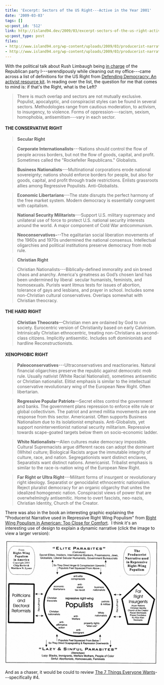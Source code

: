 ```yaml
---
title: 'Excerpt: Sectors of the US Right---Active in the Year 2001'
date: '2009-03-03'
tags: []
wp:post_id: '512'
link: http://island94.dev/2009/03/excerpt-sectors-of-the-us-right-active-in-the-year-2001/
wp:post_type: post
files:
- http://www.island94.org/wp-content/uploads/2009/03/producerist-narrative.png
- http://www.island94.org/wp-content/uploads/2009/03/producerist-narrative-500x407.png
---
```


With the political talk about Rush Limbaugh being [in charge](http://www.huffingtonpost.com/2009/03/02/steele-takes-on-rush-limb_n_171135.html) of the Republican party I---serendipously while cleaning out my office---came across a list of definitions for the US Right from [Defending Democracry: An activist resource kit](http://www.publiceye.org/ark/democracy/brochure.html). In reading over the list, the question for me that comes to mind is: if that's the Right, what is the Left?

> There is much overlap and sectors are not mutually exclusive. Populist, apocalyptic, and conspiracist styles can be found in several sectors. Methodologies range from cautious moderation, to activism, to insurgency, to violence. Forms of oppression---racism, sexism, homophobia, antisemitism---vary in each sector.

>

#### THE CONSERVATIVE RIGHT

> **Secular Right**

>

> **Corporate Internationalists**---Nations should control the ﬂow of people across borders, but not the ﬂow of goods, capital, and proﬁt. Sometimes called the "Rockefeller Republicans." Globalists.

>

> **Business Nationalists**---Multinational corporations erode national sovereignty; nations should enforce borders for people, but also for goods, capital, and proﬁt through trade restrictions. Enlists grassroots allies among Regressive Populists. Anti-Globalists.

>

> **Economic Libertarians**---The state disrupts the perfect harmony of the free market system. Modern democracy is essentially congruent with capitalism.

>

> **National Security Militarists**---Support U.S. military supremacy and unilateral use of force to protect U.S. national security interests around the world. A major component of Cold War anticommunism.

>

> **Neoconservatives-**--The egalitarian social liberation movements of the 1960s and 1970s undermined the national consensus. Intellectual oligarchies and political institutions preserve democracy from mob rule.

>

> **Christian Right**

> Christian Nationalists---Biblically-defined immorality and sin breed chaos and anarchy. America's greatness as Godʼs chosen land has been undermined by liberal  secular humanists, feminists, and homosexuals. Purists want litmus tests for issues of abortion, tolerance of gays and lesbians, and prayer in school. Includes some non-Christian cultural conservatives. Overlaps somewhat with Christian theocracy.

>

#### THE HARD RIGHT

> **Christian Theocrats**—Christian men are ordained by God to run society. Eurocentric version of Christianity based on early Calvinism. Intrinsically Christian ethnocentric, treating non-Christians as second-class citizens. Implicitly antisemitic. Includes soft dominionists and hardline Reconstructionists.

>

#### XENOPHOBIC RIGHT

> **Paleoconservatives**---Ultraconservatives and reactionaries. Natural ﬁnancial oligarchies preserve the republic against democratic mob rule. Usually nativist (White Racial Nationalist), sometimes antisemitic or Christian nationalist. Elitist emphasis is similar to the intellectual conservative revolutionary wing of the European New Right. Often libertarian.

>

> **Regressive Popular Patriots**—Secret elites control the government and banks. The government plans repression to enforce elite rule or global collectivism. The patriot and armed militia movements are one response from this sector. Americanist. Often supports Business Nationalism due to its isolationist emphasis. Anti-Globalists, yet support noninterventionist national security militarism. Repressive towards scape-goated targets below them on socio-economic ladder.

>

> **White Nationalists**—Alien cultures make democracy impossible. Cultural Supremacists argue different races can adopt the dominant (White) culture; Biological Racists argue the immutable integrity of culture, race, and nation. Segregationists want distinct enclaves, Separatists want distinct nations. Americanist. Tribalist emphasis is similar to the race-is-nation wing of the European New Right.

>

> **Far Right or Ultra Right**---Militant forms of insurgent or revolutionary right ideology. Separatist or genocidalist ethnocentric nationalism. Reject pluralist democracy for an organic oligarchy that unites the idealized homogeneic nation. Conspiracist views of power that are overwhelmingly antisemitic. Home to overt fascists, neo-nazis, Christian Identity, Church of the Creator.

There was also in the book an interesting graphic explaining the "Producerist Narrative used in Repressive Right Wing Populism" from [Right Wing Populism in American: Too Close for Comfort](http://www.amazon.com/Right-Wing-Populism-America-Close-Comfort/product-reviews/1572305622/ref=cm_cr_dp_hist_1?ie=UTF8&showViewpoints=0&filterBy=addOneStar).  I think it's an interesting use of design to explain a dynamic narrative (click the image to view a larger version):

[ ![Producerist Narrative](2009-03-03-Excerpt-Sectors-of-the-US-Right---Active-in-the-Year-2001/producerist-narrative-500x407.png "Producerist Narrative") ](2009-03-03-Excerpt-Sectors-of-the-US-Right---Active-in-the-Year-2001/producerist-narrative.png)

And as a chaser, it would be could to review [The 7 Things Everyone Wants](http://www.island94.org/2008/05/ntc08-the-seven-things-everyone-wants/)---specifically #4.